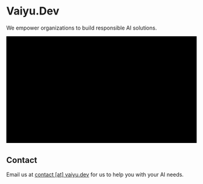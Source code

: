 # Vaiyu.Dev

We empower organizations to build responsible AI solutions.

<picture>
 <source media="(prefers-color-scheme: dark)" srcset="https://github.com/Vaiyu-Dev/website/blob/709789eacb064a4a021eb3f41d85c8f4c9a39ac2/docs/intro_dark.gif">
 <img alt="Light mode." src="https://github.com/Vaiyu-Dev/website/blob/709789eacb064a4a021eb3f41d85c8f4c9a39ac2/docs/intro.gif">
</picture>

## Contact

Email us at [contact [at] vaiyu.dev](mailto:contact@vaiyu.dev) for us to help you with your AI needs.

